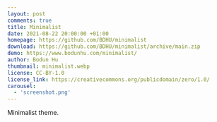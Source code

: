 ```yaml
---
layout: post
comments: true
title: Minimalist
date: 2021-08-22 20:00:00 +01:00
homepage: https://github.com/BDHU/minimalist
download: https://github.com/BDHU/minimalist/archive/main.zip
demo: https://www.bodunhu.com/minimalist/
author: Bodun Hu
thumbnail: minimalist.webp
license: CC-BY-1.0
license_link: https://creativecommons.org/publicdomain/zero/1.0/
carousel:
  - 'screenshot.png'
---
```


Minimalist theme.

